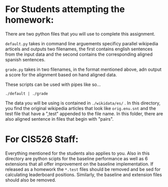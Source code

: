 For Students attempting the homework:
=====================================

There are two python files that you will use to complete this assignment. 

`default.py` takes in command line arguements specificy parallel wikipedia articels and outputs two filenames, the first contains english sentences from the input data and the second contains the corresponding aligned spanish sentences.

`grade.py` takes in two filenames, in the format mentioned above, adn output a score for the alignment based on hand aligned data. 

These scripts can be used with pipes like so...

`./default | ./grade`

The data you will be using is contained in `./wikidata/es/` . In this directory, you find the original wikipedia articles that look like `orig.enu.snt`  and the test file that have a ",test" appended to the file name. In this folder, there are also aligned sentence in files that begin with "pairs".

For CIS526 Staff:
=================

Everything mentioned for the students also applies to you. Also in this directory are python scipts for the baseline performance as well as 6 extensions that all offer improvement on the baseline implementation. If released as a homework the  `*.test` files should be removed and be sed for calculating leaderboard positions. Similarly, the baseline and extension files should also be removed. 